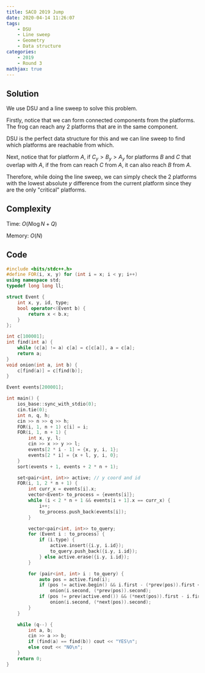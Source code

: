 ```yaml
---
title: SACO 2019 Jump
date: 2020-04-14 11:26:07
tags:
    - DSU
    - Line sweep
    - Geometry
    - Data structure
categories:
    - 2019
    - Round 3
mathjax: true
---
```


## Solution

<!-- more -->

We use DSU and a line sweep to solve this problem.

Firstly, notice that we can form connected components from the platforms. The frog can reach any 2 platforms that are in the same component.

DSU is the perfect data structure for this and we can line sweep to find which platforms are reachable from which.

Next, notice that for platform $A$, if $C_y > B_y > A_y$ for platforms $B$ and $C$ that overlap with $A$, if the from can reach $C$ from $A$, it can also reach $B$ from $A$.

Therefore, while doing the line sweep, we can simply check the 2 platforms with the lowest absolute $y$ difference from the current platform since they are the only "critical" platforms.

## Complexity

Time: $O(N \log{N} + Q)$

Memory: $O(N)$

## Code

```cpp
#include <bits/stdc++.h>
#define FOR(i, x, y) for (int i = x; i < y; i++)
using namespace std;
typedef long long ll;

struct Event {
    int x, y, id, type;
    bool operator<(Event b) {
        return x < b.x;
    }
};

int c[100001];
int find(int a) {
    while (c[a] != a) c[a] = c[c[a]], a = c[a];
    return a;
}
void onion(int a, int b) {
    c[find(a)] = c[find(b)];
}

Event events[200001];

int main() {
    ios_base::sync_with_stdio(0);
    cin.tie(0);
    int n, q, h;
    cin >> n >> q >> h;
    FOR(i, 1, n + 1) c[i] = i;
    FOR(i, 1, n + 1) {
        int x, y, l;
        cin >> x >> y >> l;
        events[2 * i - 1] = {x, y, i, 1};
        events[2 * i] = {x + l, y, i, 0};
    }
    sort(events + 1, events + 2 * n + 1);

    set<pair<int, int>> active; // y coord and id
    FOR(i, 1, 2 * n + 1) {
        int curr_x = events[i].x;
        vector<Event> to_process = {events[i]};
        while (i < 2 * n + 1 && events[i + 1].x == curr_x) {
            i++;
            to_process.push_back(events[i]);
        }

        vector<pair<int, int>> to_query;
        for (Event i : to_process) {
            if (i.type) {
                active.insert({i.y, i.id});
                to_query.push_back({i.y, i.id});
            } else active.erase({i.y, i.id});
        }

        for (pair<int, int> i : to_query) {
            auto pos = active.find(i);
            if (pos != active.begin() && i.first - (*prev(pos)).first <= h)
                onion(i.second, (*prev(pos)).second);
            if (pos != prev(active.end()) && (*next(pos)).first - i.first <= h)
                onion(i.second, (*next(pos)).second);
        }
    }

    while (q--) {
        int a, b;
        cin >> a >> b;
        if (find(a) == find(b)) cout << "YES\n";
        else cout << "NO\n";
    }
    return 0;
}
```
